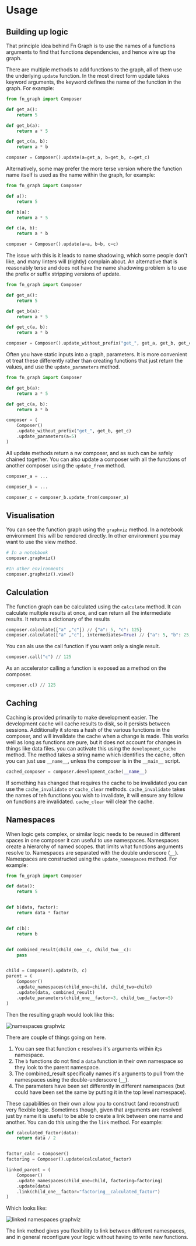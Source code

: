 # Usage

## Building up logic

That principle idea behind Fn Graph is to use the names of a functions arguments to find that
functions dependencies, and hence wire up the graph.

There are multiple methods to add functions to the graph, all of them use the underlying
`update` function. In the most direct form update takes keyword arguments, the keyword defines
the name of the function in the graph. For example:

```python
from fn_graph import Composer

def get_a():
    return 5

def get_b(a):
    return a * 5

def get_c(a, b):
    return a * b

composer = Composer().update(a=get_a, b=get_b, c=get_c)
```

Alternatively, some may prefer the more terse version where the function name itself is used as
the name within the graph, for example:

```python
from fn_graph import Composer

def a():
    return 5

def b(a):
    return a * 5

def c(a, b):
    return a * b

composer = Composer().update(a=a, b=b, c=c)
```

The issue with this is it leads to name shadowing, which some people don't like, and many linters
will (rightly) complain about. An alternative that is reasonably terse and does not have the name
shadowing problem is to use the prefix or suffix stripping versions of update.

```python
from fn_graph import Composer

def get_a():
    return 5

def get_b(a):
    return a * 5

def get_c(a, b):
    return a * b

composer = Composer().update_without_prefix("get_", get_a, get_b, get_c)
```

Often you have static inputs into a graph, parameters. It is more convenient ot treat these differently rather than creating functions that just return the values, and use the `update_parameters` method.

```python
from fn_graph import Composer

def get_b(a):
    return a * 5

def get_c(a, b):
    return a * b

composer = (
    Composer()
    .update_without_prefix("get_", get_b, get_c)
    .update_parameters(a=5)
)
```

All update methods return a nw composer, and as such can be safely chained together. You can also update a composer with all the functions of another composer using the `update_from` method.

```python
composer_a = ...

composer_b = ...

composer_c = composer_b.update_from(composer_a)
```

## Visualisation

You can see the function graph using the `graphviz` method. In a notebook environment this will be rendered directly. In other environment you may want to use the view method.

```python
# In a notebbook
composer.graphviz()

#In other environments
composer.graphviz().view()
```

## Calculation

The function graph can be calculated using the `calculate` method. It can calculate multiple results at once, and can return all the intermediate results. It returns a dictionary of the results

```python
composer.calculate(["a" ,"c"]) // {"a": 5, "c": 125}
composer.calculate(["a" ,"c"], intermediates=True) // {"a": 5, "b": 25, "c": 125}
```

You can als use the call function if you want only a single result.

```python
composer.call("c") // 125
```

As an accelerator calling a function is exposed as a method on the composer.

```python
composer.c() // 125
```

## Caching

Caching is provided primarily to make development easier. The development cache will cache results to disk, so it persists between sessions. Additionally it stores a hash of the various functions in the composer, and will invalidate the cache when a change is made. This works well as long as functions are pure, but it does not account for changes in things like data files. you can activate this using the `development_cache` method. The method takes a string name which identifies the cache, often you can just use `__name__`, unless the composer is in the `__main__` script.

```python
cached_composer = composer.development_cache(__name__)
```

If something has changed that requires the cache to be invalidated you can use the `cache_invalidate`
or `cache_clear` methods. `cache_invalidate` takes the names of teh functions you wish to invalidate, it will ensure any follow on functions are invalidated. `cache_clear` will clear the cache.

## Namespaces

When logic gets complex, or similar logic needs to be reused in different spaces in one composer it can useful to use namespaces. Namespaces create a hierarchy of named scopes. that limits what functions arguments resolve to. Namespaces are separated with the double underscore (`__`). Namespaces are constructed using the `update_namespaces` method. For example:

```python
from fn_graph import Composer

def data():
    return 5


def b(data, factor):
    return data * factor


def c(b):
    return b


def combined_result(child_one__c, child_two__c):
    pass


child = Composer().update(b, c)
parent = (
    Composer()
    .update_namespaces(child_one=child, child_two=child)
    .update(data, combined_result)
    .update_parameters(child_one__factor=3, child_two__factor=5)
)
```

Then the resulting graph would look like this:

![namespaces graphviz](namespaces.png)

There are couple of things going on here.

1. You can see that function `c` resolves it's arguments within it;s namespace.
2. The `b` functions do not find a `data` function in their own namespace so they look to the parent namespace.
3. The combined_result specifically names it's argunents to pull from the namespaces using the double-underscore (`__`).
4. The parameters have been set differently in different namespaces (but could have been set the same by putting it in the top level namespace).

These capabilities on their own allow you to construct (and reconstruct) very flexible logic. Sometimes though, given that arguments are resolved just by name it is useful to be able to create a link between one name and another. You can do this using the the `link` method. For example:

```python
def calculated_factor(data):
    return data / 2


factor_calc = Composer()
factoring = Composer().update(calculated_factor)

linked_parent = (
    Composer()
    .update_namespaces(child_one=child, factoring=factoring)
    .update(data)
    .link(child_one__factor="factoring__calculated_factor")
)
```

Which looks like:

![linked namespaces graphviz](linked_namespaces.png)

The link method gives you flexibility to link between different namespaces, and in general reconfigure your logic without having to write new functions.
